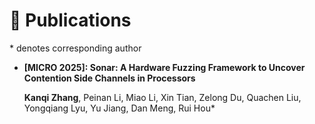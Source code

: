 # 📝 Publications 
\* denotes corresponding author

* **[MICRO 2025]: Sonar: A Hardware Fuzzing Framework to Uncover Contention Side Channels in Processors**
  <!-- [[Paper]](../../files/issta25main_syzgpt.pdf) [[Code]](https://github.com/QGrain/SyzGPT) -->
  <!-- [![SyzGPT](https://img.shields.io/github/stars/QGrain/SyzGPT?style=social)](https://github.com/QGrain/SyzGPT) -->
  <!-- In *Proceedings of the 34th ACM SIGSOFT International Symposium on Software Testing and Analysis (ISSTA)*, Trondheim, Norway, June 2025 -->

  **Kanqi Zhang**, Peinan Li, Miao Li, Xin Tian, Zelong Du, Quachen Liu, Yongqiang Lyu, Yu Jiang, Dan Meng, Rui Hou\*



<!--
* **[Journal of Cyber Security 2024]: A Survey on Processor Fuzz Testing Technologies** [[Paper]](https://link.springer.com/chapter/10.1007/978-3-030-72792-5_48)

    In *Proceedings of the 12th International Conference on Simulation Tools and Techniques (SIMUTools)*, Virtually, August 2020
    
    Dewei Zeng, **Zhiyu Zhang**\*, Jiye Chen, Xiaojun Hei

-->
